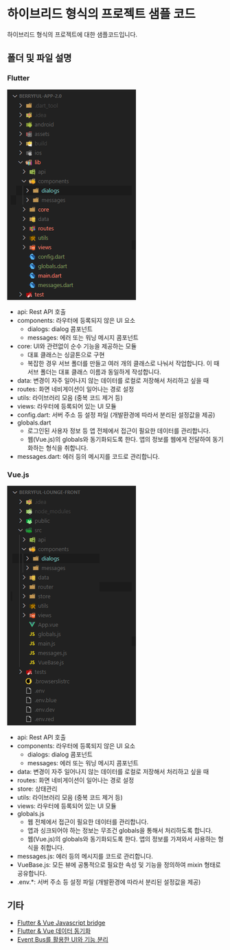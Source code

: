 # 하이브리드 형식의 프로젝트 샘플 코드

하이브리드 형식의 프로젝트에 대한 샘플코드입니다.


## 폴더 및 파일 설명

### Flutter

![](./pic-1.png)
* api: Rest API 호출
* components: 라우터에 등록되지 않은 UI 요소
  * dialogs: dialog 콤포넌트
  * messages: 에러 또는 워닝 메시지 콤포넌트
* core: UI와 관련없이 순수 기능을 제공하는 모듈
  * 대표 클래스는 싱글톤으로 구현
  * 복잡한 경우 서브 폴더를 만들고 여러 개의 클래스로 나눠서 작업합니다. 이 때 서브 폴더는 대표 클래스 이름과 동일하게 작성합니다.
* data: 변경이 자주 일어나지 않는 데이터를 로컬로 저장해서 처리하고 싶을 때
* routes: 화면 네비게이션이 일어나는 경로 설정
* utils: 라이브러리 모음 (중복 코드 제거 등)
* views: 라우터에 등록되어 있는 UI 모듈
* config.dart: 서버 주소 등 설정 파일 (개발환경에 따라서 분리된 설정값을 제공)
* globals.dart
  * 로그인된 사용자 정보 등 앱 전체에서 접근이 필요한 데이터를 관리합니다.
  * 웹(Vue.js)의 globals와 동기화되도록 한다. 앱의 정보를 웹에게 전달하여 동기화하는 형식을 취합니다.
* messages.dart: 에러 등의 메시지를 코드로 관리합니다.


### Vue.js

![](./pic-2.png)
* api: Rest API 호출
* components: 라우터에 등록되지 않은 UI 요소
  * dialogs: dialog 콤포넌트
  * messages: 에러 또는 워닝 메시지 콤포넌트
* data: 변경이 자주 일어나지 않는 데이터를 로컬로 저장해서 처리하고 싶을 때
* routes: 화면 네비게이션이 일어나는 경로 설정
* store: 상태관리
* utils: 라이브러리 모음 (중복 코드 제거 등)
* views: 라우터에 등록되어 있는 UI 모듈
* globals.js
  * 웹 전체에서 접근이 필요한 데이터를 관리합니다.
  * 앱과 싱크되어야 하는 정보는 무조건 globals을 통해서 처리하도록 합니다.
  * 웹(Vue.js)의 globals와 동기화되도록 한다. 앱의 정보를 가져와서 사용하는 형식을 취합니다.
* messages.js: 에러 등의 메시지를 코드로 관리합니다.
* VueBase.js: 모든 뷰에 공통적으로 필요한 속성 및 기능을 정의하여 mixin 형태로 공유합니다.
* .env.*: 서버 주소 등 설정 파일 (개발환경에 따라서 분리된 설정값을 제공)


## 기타
* [Flutter & Vue Javascript bridge](/docs/etc/011/)
* [Flutter & Vue 데이터 동기화](/docs/etc/012/)
* [Event Bus를 활용한 UI와 기능 분리](/docs/etc/013/)
